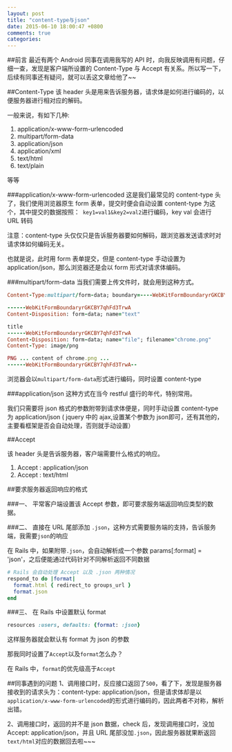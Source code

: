 ```yaml
---
layout: post
title: "content-type与json"
date: 2015-06-10 18:00:47 +0800
comments: true
categories: 
---
```


##前言
最近有两个 Android 同事在调用我写的 API 时，向我反映调用有问题，仔细一查，发现是客户端所设置的 Content-Type 与 Accept 有关系。所以写一下，后续有同事还有疑问，就可以丢这文章给他了~~

##Content-Type
该 header 头是用来告诉服务器，请求体是如何进行编码的，以便服务器进行相对应的解码。

一般来说，有如下几种:

1. application/x-www-form-urlencoded
2. multipart/form-data
3. application/json
4. application/xml
5. text/html
6. text/plain

等等

###application/x-www-form-urlencoded
这是我们最常见的 content-type 头了，我们使用浏览器原生 form 表单，提交时便会自动设置 content-type 为这个，其中提交的数据按照：` key1=val1&key2=val2`进行编码，key val 会进行 URL 转码

注意：content-type 头仅仅只是告诉服务器要如何解码，跟浏览器发送请求时对请求体如何编码无关。

也就是说，此时用 form 表单提交，但是 content-type 手动设置为 application/json，那么浏览器还是会以 form 形式对请求体编码。

###multipart/form-data
当我们需要上传文件时，就会用到这种方式。
```ruby
Content-Type:multipart/form-data; boundary=----WebKitFormBoundaryrGKCBY7qhFd3TrwA

------WebKitFormBoundaryrGKCBY7qhFd3TrwA
Content-Disposition: form-data; name="text"

title
------WebKitFormBoundaryrGKCBY7qhFd3TrwA
Content-Disposition: form-data; name="file"; filename="chrome.png"
Content-Type: image/png

PNG ... content of chrome.png ...
------WebKitFormBoundaryrGKCBY7qhFd3TrwA--
```
浏览器会以`multipart/form-data`形式进行编码，同时设置 content-type

###application/json
这种方式在当今 restful 盛行的年代，特别常用。

我们只需要将 json 格式的参数附带到请求体便是，同时手动设置 content-type 为 application/json ( jquery 中的 ajax,设置某个参数为 json即可，还有其他的，主要看框架是否会自动处理，否则就手动设置）


##Accept

该 header 头是告诉服务器，客户端需要什么格式的响应。

1. Accept : application/json
2. Accept : text/html


##要求服务器返回响应的格式

###一、
平常客户端设置该 Accept 参数，即可要求服务端返回响应类型的数据。

###二、
直接在 URL 尾部添加 `.json`，这种方式需要服务端的支持，告诉服务端，我需要`json`的响应

在 Rails 中，如果附带`.json`，会自动解析成一个参数 params[:format] = 'json'，之后便能通过代码针对不同解析返回不同数据
```ruby
# Rails 会自动处理 Accept 以及 .json 两种情况
respond_to do |format|
  format.html { redirect_to groups_url }
  format.json
end
```

###三、
在 Rails 中设置默认 format
```ruby
resources :users, defaults: {format: :json}
```

这样服务器就会默认有 format 为 json 的参数

那我同时设置了`Accept`以及`format`怎么办？

在 Rails 中，`format`的优先级高于`Accept`

##同事遇到的问题
1、调用接口时，反应接口返回了`500`，看了下，发现是服务器接收到的请求头为：content-type: application/json，但是请求体却是以`application/x-www-form-urlencoded`的形式进行编码的，因此两者不对称，解析出错。

2、调用接口时，返回的并不是 json 数据，check 后，发现调用接口时，没加 Accept: application/json，并且 URL 尾部没加`.json`，因此服务器就果断返回`text/html`对应的数据回去啦~~~